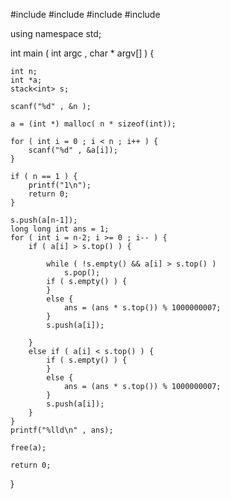 #include <iostream>
#include <cstdio>
#include <stack>
#include <cstdlib>

using namespace std;

int main ( int argc , char * argv[] ) {

	int n;
	int *a;
	stack<int> s;

	scanf("%d" , &n );

	a = (int *) malloc( n * sizeof(int));

	for ( int i = 0 ; i < n ; i++ ) {
		scanf("%d" , &a[i]);
	}

	if ( n == 1 ) {
		printf("1\n");
		return 0;
	}

	s.push(a[n-1]);
	long long int ans = 1;
	for ( int i = n-2; i >= 0 ; i-- ) {
		if ( a[i] > s.top() ) {
			
			while ( !s.empty() && a[i] > s.top() )
				s.pop();
			if ( s.empty() ) {
			}
			else {
				ans = (ans * s.top()) % 1000000007;
			}
			s.push(a[i]);
			
		}
		else if ( a[i] < s.top() ) {
			if ( s.empty() ) {
			}
			else {
				ans = (ans * s.top()) % 1000000007;
			}
			s.push(a[i]);
		}
	}
	printf("%lld\n" , ans);

	free(a);

	return 0;
}
